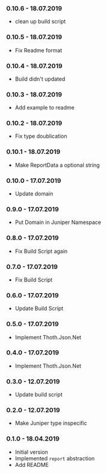 ### 0.10.6 - 18.07.2019
* clean up build script
### 0.10.5 - 18.07.2019
* Fix Readme format
### 0.10.4 - 18.07.2019
* Build didn't updated
### 0.10.3 - 18.07.2019
* Add example to readme
### 0.10.2 - 18.07.2019
* Fix type doublication
### 0.10.1 - 18.07.2019
* Make ReportData a optional string
### 0.10.0 - 17.07.2019
* Update domain
### 0.9.0 - 17.07.2019
* Put Domain in Juniper Namespace
### 0.8.0 - 17.07.2019
* Fix Build Script again
### 0.7.0 - 17.07.2019
* Fix Build Script
### 0.6.0 - 17.07.2019
* Update Build Script
### 0.5.0 - 17.07.2019
* Implement Thoth.Json.Net
### 0.4.0 - 17.07.2019
* Implement Thoth.Json.Net
### 0.3.0 - 12.07.2019
* Update build script
### 0.2.0 - 12.07.2019
* Make Juniper type inspecific
### 0.1.0 - 18.04.2019
* Initial version
* Implemented `report` abstraction
* Add README